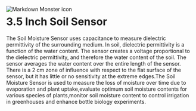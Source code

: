<img src="../img/Soil Sensor.jpg"
     alt="Markdown Monster icon"
     style="float: left; margin-right: 10px;" />

# 3.5 Inch Soil Sensor

The Soil Moisture Sensor uses capacitance to measure dielectric permittivity of the surrounding medium. In soil, dielectric permittivity is a function of the water content. The sensor creates a voltage proportional to the dielectric permittivity, and therefore the water content of the soil. The sensor averages the water content over the entire length of the sensor. There is a 2 cm zone of influence with respect to the flat surface of the sensor, but it has little or no sensitivity at the extreme edges.The Soil Moisture Sensor is used to measure the loss of moisture over time due to evaporation and plant uptake,evaluate optimum soil moisture contents for various species of plants,monitor soil moisture content to control irrigation in greenhouses and enhance bottle biology experiments.